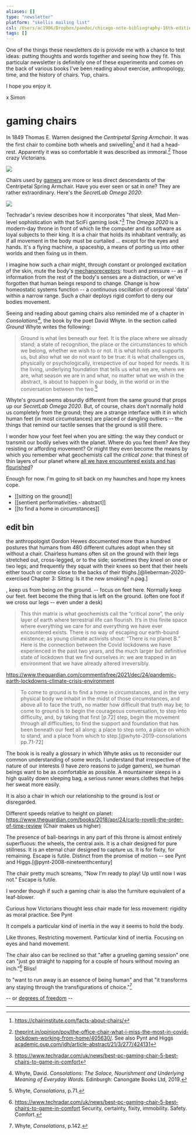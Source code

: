 ```yaml
---
aliases: []
type: "newsletter"
platform: "skellis mailing list"
csl: /Users/ac1906/Dropbox/pandoc/chicago-note-bibliography-16th-edition.csl
tags: []
---
```



One of the things these newsletters do is provide me with a chance to test ideas: putting thoughts and words together and seeing how they fit. This particular newsletter is definitely one of these experiments and comes on the back of various books I've been reading about exercise, anthropology, time, and the history of chairs. Yup, chairs.

I hope you enjoy it.

x Simon

# gaming chairs

In 1849 Thomas E. Warren designed the _Centripetal Spring Armchair_. It was the first chair to combine both wheels and swivelling[^warren] and it had a head-rest. Apparently it was so comfortable it was described as immoral.[^jha] Those crazy Victorians.

![](/assets/centripetal.jpg)

Chairs used by [gamers](https://en.wikipedia.org/wiki/Gamer) are more or less direct descendants of the Centripetal Spring Armchair. Have you ever seen or sat in one? They are rather extraordinary. Here's the _SecretLab Omega 2020_:

![](/assets/gaming-chair.jpg)

Techradar's review describes how it incorporates "that sleek, Mad Men-level sophistication with that SciFi gaming look."[^rev1] The _Omega 2020_ is a modern-day throne in front of which lie the computer and its software as loyal subjects to their king. It is a chair that holds its inhabitant ventrally, as if all movement in the body must be curtailed ... except for the eyes and hands. It's a flying machine, a spaceship, a means of porting us into other worlds and then fixing us in them. 

I imagine how such a chair might, through constant or prolonged excitation of the skin, mute the body's [mechanoreceptors](https://en.wikipedia.org/wiki/Mechanoreceptor): touch and pressure -- as if information from the rest of the body's senses are a distraction, or we've forgotten that human beings respond to change. Change is how homeostatic systems function -- a continuous oscillation of corporeal 'data' within a narrow range. Such a chair deploys rigid comfort to deny our bodies movement. 

Seeing and reading about gaming chairs also reminded me of a chapter in  _Consolations_[^dw], the book by the poet David Whyte. In the section called _Ground_ Whyte writes the following: 

> Ground is what lies beneath our feet. It is the place where we already stand; a state of recognition, the place or the circumstances to which we belong, whether we wish to or not. It is what holds and supports us, but also what we do not want to be true: it is what challenges us, physically or psychologically, irrespective of our hoped for needs. It is the living, underlying foundation that tells us what we are, where we are, what season we are in and what, no matter what we wish in the abstract, is about to happen in our body, in the world or in the conversation between the two.[^dw71]

Whyte's ground seems absurdly different from the same ground that props up our _SecretLab Omega 2020_. But, of course, chairs don't normally hold us completely from the ground; they are a strange interface with it in which human feet (in most circumstances) are placed or dangling outliers -- the things that remind our tactile senses that the ground is still there.

I wonder how your feet feel when you are sitting: the way they conduct or transmit our bodily selves with the planet. Where do you feel them? Are they resisting or affording movement? Or might they even become the means by which you remember what geochemists call the _critical zone_: that thinest of thin layers of our planet where [all we have encountered exists and has flourished](https://www.theguardian.com/commentisfree/2021/dec/24/pandemic-earth-lockdowns-climate-crisis-environment)?

Enough for now. I'm going to sit back on my haunches and hope my knees cope. 


- [[sitting on the ground]]
- [[sentient performativities - abstract]]
- [[to find a home in circumstances]]


## edit bin


the anthropologist Gordon Hewes documented more than a hundred postures that humans from 480 different cultures adopt when they sit without a chair. Chairless humans often sit on the ground with their legs stretched out, cross-legged, or to the side; sometimes they kneel on one or two legs; and frequently they squat with their knees so bent that their heels either touch or come close to the backs of their thighs.[@lieberman-2020-exercised Chapter 3: Sitting: Is it the new smoking? n.pag.]

, keep us from being _on_ the ground. -- focus on feet here. Normally keep our feet. feet become the thing that is left on the ground. (often one foot if we cross our legs -- even under a desk)

> This thin matrix is what geochemists call the “critical zone”, the only layer of earth where terrestrial life can flourish. It’s in this finite space where everything we care for and everything we have ever encountered exists. There is no way of escaping our earth-bound existence; as young climate activists shout: “There is no planet B.” Here is the connection between the Covid lockdowns we have experienced in the past two years, and the much larger but definitive state of lockdown that we find ourselves in: we are trapped in an environment that we have already altered irreversibly.

<https://www.theguardian.com/commentisfree/2021/dec/24/pandemic-earth-lockdowns-climate-crisis-environment>


> To come to ground is to find a home in circumstances, and in the very physical body we inhabit in the midst of those circumstances, and above all to face the truth, no matter how difficult that truth may be; to come to ground is to begin the courageous conversation, to step into difficulty, and, by taking that first [p.72] step, begin the movement through all difficulties, to find the support and foundation that has been beneath our feet all along: a place to step onto, a place on which to stand, and a place from which to step.[@whyte-2019-consolations pp.71-72]

The book is is really a glossary in which Whyte asks us to reconsider our common understanding of some words. 
I understand that irrespective of the nature of our interests (I have zero reasons to judge gamers), we human beings want to be as comfortable as possible. A mountaineer sleeps in a high quality down sleeping bag, a serious runner wears clothes that helps her sweat more easily. 

It is also a chair in which our relationship to the ground is lost or disregarded.

Different speeds relative to height on planet: 
https://www.theguardian.com/books/2018/apr/24/carlo-rovelli-the-order-of-time-review (Chair makes us higher)

The presence of ball-bearings in any part of this throne is almost entirely superfluous: the wheels, the central axis. It is a chair designed for pure stillness. It is an eternal chair designed to capture us. It is for fixity, for remaining. Escape is futile. Distinct from the promise of motion -- see Pynt and Higgs.[@pynt-2008-nineteenthcentury]

The chair pretty much screams, "Now I'm ready to play! Up until now I was not." Escape is futile.

I wonder though if such a gaming chair is also the furniture equivalent of a leaf-blower. 

Curious how Victorians thought less chair made for less movement: rigidity as moral practice. See Pynt

It compels a particular kind of inertia in the way it seems to hold the body.

Like thrones. Restricting movement. Particular kind of inertia. Focusing on eyes and hand movement.

The chair also can be reclined so that "after a grueling gaming session" one can "just go straight to napping for a couple of hours without moving an inch."[^rev2] Bliss! 
[^rev2]: <https://www.techradar.com/uk/news/best-pc-gaming-chair-5-best-chairs-to-game-in-comfort>
Security, certainty, fixity, immobility. Safety. Comfort. 

to "want to run away is an essence of being human" and that "it transforms any staying through the transfigurations of choice."[^dw2]

-- or [degrees of freedom](https://www.ifittraining.co.uk/insights/movement-variability-degrees-freedom/) --


---


[^dw]: Whyte, David. _Consolations: The Solace, Nourishment and Underlying Meaning of Everyday Words_. Edinburgh: Canongate Books Ltd, 2019.
[^rev1]: <https://www.techradar.com/uk/news/best-pc-gaming-chair-5-best-chairs-to-game-in-comfort>
[^dw71]: Whyte, _Consolations_, p.71.
[^dw2]: Whyte, _Consolations_, p.142.
[^warren]: <https://chairinstitute.com/facts-about-chairs/>
[^jha]: [theprint.in/opinion/pov/the-office-chair-what-i-miss-the-most-in-covid-lockdown-working-from-home/405630/](https://theprint.in/opinion/pov/the-office-chair-what-i-miss-the-most-in-covid-lockdown-working-from-home/405630/). See also Pynt and Higgs [academic.oup.com/jdh/article-abstract/21/3/277/424131](https://academic.oup.com/jdh/article-abstract/21/3/277/424131)


